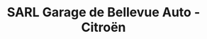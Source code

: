 ---
title: "SARL Garage de Bellevue Auto - Citroën"
url: /saint-chamond/sarl-garage-de-bellevue-auto-citroen/
shop: réparation de voitures
---